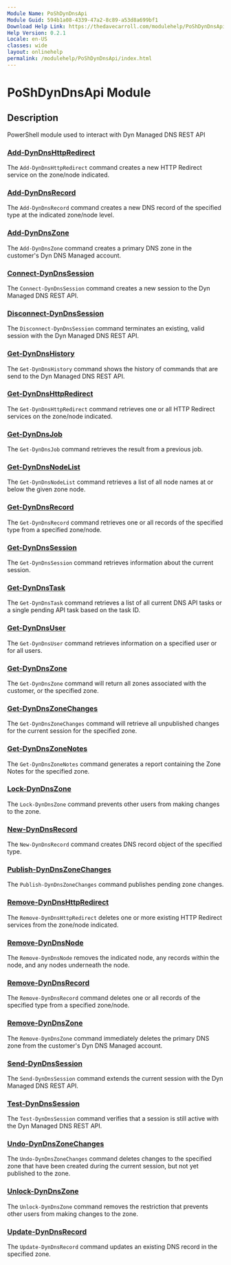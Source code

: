 ```yaml
---
Module Name: PoShDynDnsApi
Module Guid: 594b1a08-4339-47a2-8c89-a53d8a699bf1
Download Help Link: https://thedavecarroll.com/modulehelp/PoShDynDnsApi
Help Version: 0.2.1
Locale: en-US
classes: wide
layout: onlinehelp
permalink: /modulehelp/PoShDynDnsApi/index.html
---
```


# PoShDynDnsApi Module
## Description
PowerShell module used to interact with Dyn Managed DNS REST API


### [Add-DynDnsHttpRedirect](Add-DynDnsHttpRedirect.html)
The `Add-DynDnsHttpRedirect` command creates a new HTTP Redirect service on the zone/node indicated.

### [Add-DynDnsRecord](Add-DynDnsRecord.html)
The `Add-DynDnsRecord` command creates a new DNS record of the specified type at the indicated zone/node level.

### [Add-DynDnsZone](Add-DynDnsZone.html)
The `Add-DynDnsZone` command creates a primary DNS zone in the customer's Dyn DNS Managed account.

### [Connect-DynDnsSession](Connect-DynDnsSession.html)
The `Connect-DynDnsSession` command creates a new session to the Dyn Managed DNS REST API.

### [Disconnect-DynDnsSession](Disconnect-DynDnsSession.html)
The `Disconnect-DynDnsSession` command terminates an existing, valid session with the Dyn Managed DNS REST API.

### [Get-DynDnsHistory](Get-DynDnsHistory.html)
The `Get-DynDnsHistory` command shows the history of commands that are send to the Dyn Managed DNS REST API.

### [Get-DynDnsHttpRedirect](Get-DynDnsHttpRedirect.html)
The `Get-DynDnsHttpRedirect` command retrieves one or all HTTP Redirect services on the zone/node indicated.

### [Get-DynDnsJob](Get-DynDnsJob.html)
The `Get-DynDnsJob` command retrieves the result from a previous job.

### [Get-DynDnsNodeList](Get-DynDnsNodeList.html)
The `Get-DynDnsNodeList` command retrieves a list of all node names at or below the given zone node.

### [Get-DynDnsRecord](Get-DynDnsRecord.html)
The `Get-DynDnsRecord` command retrieves one or all records of the specified type from a specified zone/node.

### [Get-DynDnsSession](Get-DynDnsSession.html)
The `Get-DynDnsSession` command retrieves information about the current session.

### [Get-DynDnsTask](Get-DynDnsTask.html)
The `Get-DynDnsTask` command retrieves a list of all current DNS API tasks or a single pending API task based on the task ID.

### [Get-DynDnsUser](Get-DynDnsUser.html)
The `Get-DynDnsUser` command retrieves information on a specified user or for all users.

### [Get-DynDnsZone](Get-DynDnsZone.html)
The `Get-DynDnsZone` command will return all zones associated with the customer, or the specified zone.

### [Get-DynDnsZoneChanges](Get-DynDnsZoneChanges.html)
The `Get-DynDnsZoneChanges` command will retrieve all unpublished changes for the current session for the specified zone.

### [Get-DynDnsZoneNotes](Get-DynDnsZoneNotes.html)
The `Get-DynDnsZoneNotes` command generates a report containing the Zone Notes for the specified zone.

### [Lock-DynDnsZone](Lock-DynDnsZone.html)
The `Lock-DynDnsZone` command prevents other users from making changes to the zone.

### [New-DynDnsRecord](New-DynDnsRecord.html)
The `New-DynDnsRecord` command creates DNS record object of the specified type.

### [Publish-DynDnsZoneChanges](Publish-DynDnsZoneChanges.html)
The `Publish-DynDnsZoneChanges` command publishes pending zone changes.

### [Remove-DynDnsHttpRedirect](Remove-DynDnsHttpRedirect.html)
The `Remove-DynDnsHttpRedirect` deletes one or more existing HTTP Redirect services from the zone/node indicated.

### [Remove-DynDnsNode](Remove-DynDnsNode.html)
The `Remove-DynDnsNode` removes the indicated node, any records within the node, and any nodes underneath the node.

### [Remove-DynDnsRecord](Remove-DynDnsRecord.html)
The `Remove-DynDnsRecord` command deletes one or all records of the specified type from a specified zone/node.

### [Remove-DynDnsZone](Remove-DynDnsZone.html)
The `Remove-DynDnsZone` command immediately deletes the primary DNS zone from the customer's Dyn DNS Managed account.

### [Send-DynDnsSession](Send-DynDnsSession.html)
The `Send-DynDnsSession` command extends the current session with the Dyn Managed DNS REST API.

### [Test-DynDnsSession](Test-DynDnsSession.html)
The `Test-DynDnsSession` command verifies that a session is still active with the Dyn Managed DNS REST API.

### [Undo-DynDnsZoneChanges](Undo-DynDnsZoneChanges.html)
The `Undo-DynDnsZoneChanges` command deletes changes to the specified zone that have been created during the current session, but not yet published to the zone.

### [Unlock-DynDnsZone](Unlock-DynDnsZone.html)
The `Unlock-DynDnsZone` command removes the restriction that prevents other users from making changes to the zone.

### [Update-DynDnsRecord](Update-DynDnsRecord.html)
The `Update-DynDnsRecord` command updates an existing DNS record in the specified zone.
